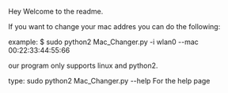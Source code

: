 Hey Welcome to the readme.

If you want to change your mac addres you can do the following:

example:
$ sudo python2 Mac_Changer.py -i wlan0 --mac 00:22:33:44:55:66

our program only supports linux and python2.

type: sudo python2 Mac_Changer.py --help
For the help page
